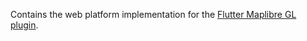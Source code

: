 Contains the web platform implementation for the [Flutter Maplibre GL plugin](https://github.com/track-asia-vn/flutter-maplibre-gl).